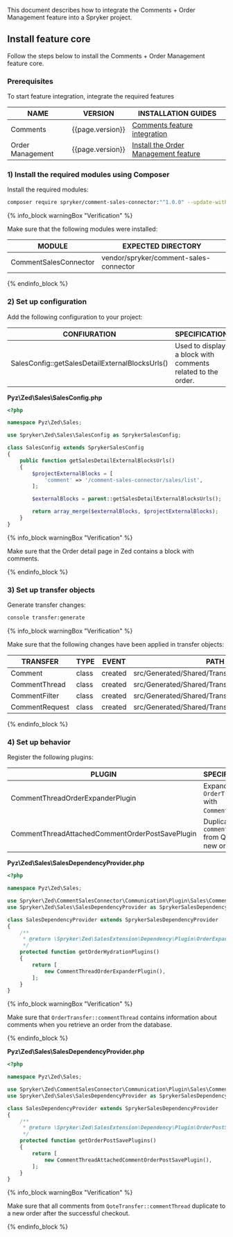 


This document describes how to integrate the Comments + Order Management feature into a Spryker project.

## Install feature core

Follow the steps below to install the Comments + Order Management feature core.

### Prerequisites

To start feature integration, integrate the required features 

| NAME | VERSION | INSTALLATION GUIDES|
| --- | --- | --- |
| Comments | {{page.version}} | [Comments feature integration](/docs/pbc/all/cart-and-checkout/{{page.version}}/base-shop/install-and-upgrade/install-features/install-the-comments-feature.html) |
| Order Management | {{page.version}} | [Install the Order Management feature](/docs/scos/dev/feature-integration-guides/{{page.version}}/order-management-feature-integration.html)|

### 1) Install the required modules using Composer

Install the required modules:

```bash
composer require spryker/comment-sales-connector:"^1.0.0" --update-with-dependencies
```

{% info_block warningBox "Verification" %}

Make sure that the following modules were installed:

| MODULE | EXPECTED DIRECTORY |
| --- | --- |
| CommentSalesConnector | vendor/spryker/comment-sales-connector |

{% endinfo_block %}

### 2) Set up configuration

Add the following configuration to your project:

| CONFIURATION | SPECIFICATION | NAMESPACE |
| --- | --- | --- |
| SalesConfig::getSalesDetailExternalBlocksUrls() | Used to display a block with comments related to the order. | Pyz\Zed\Sales |

**Pyz\Zed\Sales\SalesConfig.php**

```php
<?php

namespace Pyz\Zed\Sales;

use Spryker\Zed\Sales\SalesConfig as SprykerSalesConfig;

class SalesConfig extends SprykerSalesConfig
{
	public function getSalesDetailExternalBlocksUrls()
	{
		$projectExternalBlocks = [
			'comment' => '/comment-sales-connector/sales/list',
		];

		$externalBlocks = parent::getSalesDetailExternalBlocksUrls();

		return array_merge($externalBlocks, $projectExternalBlocks);
	}
}
```

{% info_block warningBox "Verification" %}

Make sure that the Order detail page in Zed contains a block with comments.

{% endinfo_block %}

### 3) Set up transfer objects

Generate transfer changes:

```bash
console transfer:generate
```

{% info_block warningBox "Verification" %}

Make sure that the following changes have been applied in transfer objects:

| TRANSFER | TYPE | EVENT | PATH |
| --- | --- | --- | --- |
| Comment | class | created | src/Generated/Shared/Transfer/Comment |
| CommentThread | class | created | src/Generated/Shared/Transfer/CommentThread |
| CommentFilter | class | created | src/Generated/Shared/Transfer/CommentFilter |
| CommentRequest | class | created | src/Generated/Shared/Transfer/CommentRequest |

{% endinfo_block %}

### 4) Set up behavior

Register the following plugins:

| PLUGIN | SPECIFICATION | PREREQUISITES | NAMESPACE |
| --- | --- | --- | --- |
| CommentThreadOrderExpanderPlugin | Expands `OrderTransfer` with `CommentThread`. | None | Spryker\Zed\CommentSalesConnector\Communication\Plugin\Sales |
| CommentThreadAttachedCommentOrderPostSavePlugin | Duplicates `commentThread` from Quote to a new order. | None | Spryker\Zed\CommentSalesConnector\Communication\Plugin\Sales |

**Pyz\Zed\Sales\SalesDependencyProvider.php**

```php
<?php

namespace Pyz\Zed\Sales;

use Spryker\Zed\CommentSalesConnector\Communication\Plugin\Sales\CommentThreadOrderExpanderPlugin;
use Spryker\Zed\Sales\SalesDependencyProvider as SprykerSalesDependencyProvider;

class SalesDependencyProvider extends SprykerSalesDependencyProvider
{
	/**
	 * @return \Spryker\Zed\SalesExtension\Dependency\Plugin\OrderExpanderPluginInterface[]
	 */
	protected function getOrderHydrationPlugins()
	{
		return [
			new CommentThreadOrderExpanderPlugin(),
		];
	}
}
```

{% info_block warningBox "Verification" %}

Make sure that `OrderTransfer::commentThread` contains information about comments when you retrieve an order from the database.

{% endinfo_block %}

**Pyz\Zed\Sales\SalesDependencyProvider.php**

```php
<?php

namespace Pyz\Zed\Sales;

use Spryker\Zed\CommentSalesConnector\Communication\Plugin\Sales\CommentThreadAttachedCommentOrderPostSavePlugin;
use Spryker\Zed\Sales\SalesDependencyProvider as SprykerSalesDependencyProvider;

class SalesDependencyProvider extends SprykerSalesDependencyProvider
{
	/**
	 * @return \Spryker\Zed\SalesExtension\Dependency\Plugin\OrderPostSavePluginInterface[]
	 */
	protected function getOrderPostSavePlugins()
	{
		return [
			new CommentThreadAttachedCommentOrderPostSavePlugin(),
		];
	}
}
```

{% info_block warningBox "Verification" %}

Make sure that all comments from `QoteTransfer::commentThread` duplicate to a new order after the successful checkout.

{% endinfo_block %}
